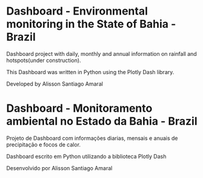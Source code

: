 # Dashboard - Environmental monitoring in the State of Bahia - Brazil

Dashboard project with daily, monthly and annual information on rainfall and hotspots(under construction).

This Dashboard was written in Python using the Plotly Dash library.

Developed by Alisson Santiago Amaral



# Dashboard - Monitoramento ambiental no Estado da Bahia - Brazil

Projeto de Dashboard com informações diarias, mensais e anuais de precipitação e focos de calor.

Dashboard escrito em Python utilizando a biblioteca Plotly Dash

Desenvolvido por Alisson Santiago Amaral
